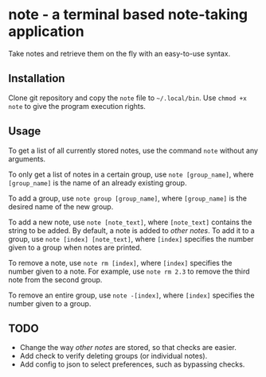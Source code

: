 # note - a terminal based note-taking application
Take notes and retrieve them on the fly with an easy-to-use syntax.

## Installation
Clone git repository and copy the `note` file to `~/.local/bin`. Use 
`chmod +x note` to give the program execution rights.

## Usage
To get a list of all currently stored notes, use the command `note` without
any arguments.

To only get a list of notes in a certain group, use `note [group_name]`, where
`[group_name]` is the name of an already existing group.

To add a group, use `note group [group_name]`, where `[group_name]` is the desired name of the new group. 

To add a new note, use `note [note_text]`, where `[note_text]` contains the string to be added. By default, a note is added to *other notes*. To add it to a group, use `note [index] [note_text]`, where `[index]` specifies the number given to a group when notes are printed.

To remove a note, use `note rm [index]`, where `[index]` specifies the number given to a note. For example, use `note rm 2.3` to remove the third note from the second group.

To remove an entire group, use `note -[index]`, where `[index]` specifies the number given to a group.

## TODO
- Change the way *other notes* are stored, so that checks are easier.
- Add check to verify deleting groups (or individual notes).
- Add config to json to select preferences, such as bypassing checks.